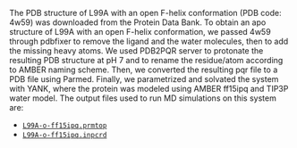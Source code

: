 The PDB structure of L99A with an open F-helix conformation (PDB code: 4w59) was downloaded from the Protein Data Bank. To obtain an apo structure of L99A with an open F-helix conformation, we passed 4w59 through pdbfixer to remove the ligand and the water molecules, then to add the missing heavy atoms. We used PDB2PQR server to protonate the resulting PDB structure at pH 7 and to rename the residue/atom according to AMBER naming scheme. Then, we converted the resulting pqr file to a PDB file using Parmed. Finally, we parametrized and solvated the system with YANK, where the protein was modeled using AMBER ff15ipq and TIP3P water model. The output files used to run MD simulations on this system are:

- [`L99A-o-ff15ipq.prmtop`](L99A-o-ff15ipq.prmtop)
- [`L99A-o-ff15ipq.inpcrd`](L99A-o-ff15ipq.inpcrd)

